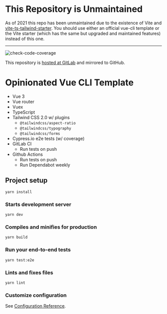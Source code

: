 # This Repository is Unmaintained

As of 2021 this repo has been unmaintained due to the existence of Vite and [vite-ts-tailwind-starter](https://github.com/Uninen/vite-ts-tailwind-starter). You should use either an official vue-cli template or the Vite starter (which has the same but upgraded and maintained features) instead of this one.

----

![check-code-coverage](https://gitlab.com/uninen/vue-cli-template/badges/trunk/coverage.svg)

This repository is [hosted at GitLab](https://gitlab.com/uninen/vue-cli-template/) and mirrored to GitHub.

# Opinionated Vue CLI Template

- Vue 3
- Vue router
- Vuex
- TypeScript
- Tailwind CSS 2.0 w/ plugins
  - `@tailwindcss/aspect-ratio`
  - `@tailwindcss/typography`
  - `@tailwindcss/forms`
- Cypress.io e2e tests (w/ coverage)
- GitLab CI
  - Run tests on push
- Github Actions
  - Run tests on push
  - Run Dependabot weekly

## Project setup

```
yarn install
```

### Starts development server

```
yarn dev
```

### Compiles and minifies for production

```
yarn build
```

### Run your end-to-end tests

```
yarn test:e2e
```

### Lints and fixes files

```
yarn lint
```

### Customize configuration

See [Configuration Reference](https://cli.vuejs.org/config/).
